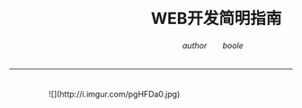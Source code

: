 

　　　

<h1>　　　　　　　　　WEB开发简明指南 </h1>
<h6>　　　　　　　　　　　　　　　　　　　　　　author　　boole </h6>

---



<div>　　　　</div>　　　　　![](http://i.imgur.com/pgHFDa0.jpg)

